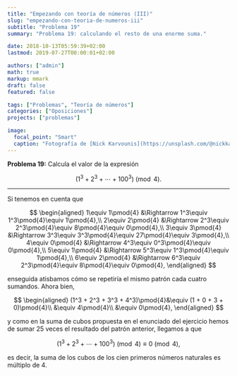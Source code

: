 ```yaml
---
title: "Empezando con teoría de números (III)"
slug: "empezando-con-teoria-de-numeros-iii"
subtitle: "Problema 19"
summary: "Problema 19: calculando el resto de una enorme suma."

date: 2018-10-13T05:59:39+02:00
lastmod: 2019-07-27T00:00:01+02:00

authors: ["admin"]
math: true
markup: mmark
draft: false
featured: false

tags: ["Problemas", "Teoría de números"]
categories: ["Oposiciones"]
projects: ["problemas"]

image:
  focal_point: "Smart"
  caption: "Fotografía de [Nick Karvounis](https://unsplash.com/@nickkarvounis), disponible en [Unsplash](https://unsplash.com/photos/nTinYg604lE)."
---
```


**Problema 19:** Calcula el valor de la expresión 

$$
(1^3 + 2^3 + \cdots + 100^3)\pmod{4}.
$$

***

Si tenemos en cuenta que

$$
\begin{aligned}
1\equiv 1\pmod{4} &\Rightarrow 1^3\equiv 1^3\pmod{4}\equiv 1\pmod{4},\\
2\equiv 2\pmod{4} &\Rightarrow 2^3\equiv 2^3\pmod{4}\equiv 8\pmod{4}\equiv 0\pmod{4},\\
3\equiv 3\pmod{4} &\Rightarrow 3^3\equiv 3^3\pmod{4}\equiv 27\pmod{4}\equiv 3\pmod{4},\\ 
4\equiv 0\pmod{4} &\Rightarrow 4^3\equiv 0^3\pmod{4}\equiv 0\pmod{4},\\
5\equiv 1\pmod{4} &\Rightarrow 5^3\equiv 1^3\pmod{4}\equiv 1\pmod{4},\\
6\equiv 2\pmod{4} &\Rightarrow 6^3\equiv 2^3\pmod{4}\equiv 8\pmod{4}\equiv 0\pmod{4},
\end{aligned}
$$

enseguida atisbamos cómo se repetiría el mismo patrón cada cuatro sumandos. Ahora bien,

$$
\begin{aligned}
(1^3 + 2^3 + 3^3 + 4^3)\pmod{4}&\equiv (1 + 0 + 3 + 0)\pmod{4}\\
&\equiv 4\pmod{4}\\
&\equiv 0\pmod{4},
\end{aligned}
$$

y como en la suma de cubos propuesta en el enunciado del ejercicio hemos de sumar $25$ veces el resultado del patrón anterior, llegamos a que

$$
(1^3 + 2^3 + \cdots+100^3)\pmod{4} \equiv 0\pmod{4},
$$

es decir, la suma de los cubos de los cien primeros números naturales es múltiplo de $4$.
